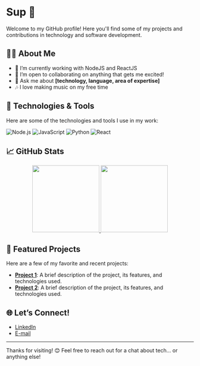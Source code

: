# Sup 👋

Welcome to my GitHub profile! Here you'll find some of my projects and contributions in technology and software development.

## 👨‍💻 About Me

- 🌱 I’m currently working with NodeJS and ReactJS
- 👯 I’m open to collaborating on anything that gets me excited!
- 💬 Ask me about **[technology, language, area of expertise]**
- 🎶 I love making music on my free time 

## 🔧 Technologies & Tools

Here are some of the technologies and tools I use in my work:

![Node.js](https://img.shields.io/badge/-Node.js-339933?style=flat&logo=node.js&logoColor=white)
![JavaScript](https://img.shields.io/badge/-JavaScript-F7DF1E?style=flat&logo=javascript&logoColor=black)
![Python](https://img.shields.io/badge/-Python-3776AB?style=flat&logo=python&logoColor=white)
![React](https://img.shields.io/badge/-React-61DAFB?style=flat&logo=react&logoColor=black)

<!-- Add other relevant technologies and tools -->

## 📈 GitHub Stats

<div align="center">
  <a href="https://github.com/RogerBambinetti">
    <img height="180em" src="https://github-readme-stats.vercel.app/api?username=RogerBambinetti&show_icons=true&theme=dracula&include_all_commits=true&count_private=true"/>
    <img height="180em" src="https://github-readme-stats.vercel.app/api/top-langs/?username=RogerBambinetti&layout=compact&langs_count=7&theme=dracula"/>
  </a>
</div>

## 🚀 Featured Projects

Here are a few of my favorite and recent projects:

- [**Project 1**](project_link): A brief description of the project, its features, and technologies used.
- [**Project 2**](project_link): A brief description of the project, its features, and technologies used.

## 🌐 Let’s Connect!

- [LinkedIn](https://www.linkedin.com/in/rogerbambinetti)  
- [E-mail](https://your_portfolio.com)  

---

Thanks for visiting! 😊 Feel free to reach out for a chat about tech... or anything else!
